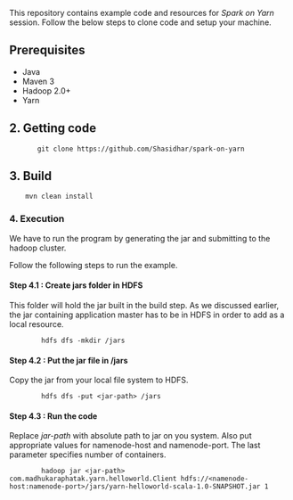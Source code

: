This repository contains example code and resources for *Spark on Yarn* session.
Follow the below steps to clone code and setup your machine.


## Prerequisites

* Java
* Maven 3
* Hadoop 2.0+
* Yarn


## 2. Getting code

           git clone https://github.com/Shasidhar/spark-on-yarn


## 3. Build

        mvn clean install

### 4. Execution

We have to run the program by generating the jar and submitting to the hadoop cluster.

    
Follow the following steps to run the example.

#### Step 4.1 : Create jars folder in HDFS

This folder will hold the jar built in the build step. As we discussed earlier,
the jar containing application master has to be in HDFS in order to add as a local resource.


			hdfs dfs -mkdir /jars


#### Step 4.2 : Put the jar file in /jars

Copy the jar from your local file system to HDFS.


			hdfs dfs -put <jar-path> /jars


#### Step 4.3 : Run the code

Replace *jar-path* with absolute path to jar on you system. Also put appropriate values for namenode-host and namenode-port. The last parameter specifies number of containers.

			hadoop jar <jar-path>  com.madhukaraphatak.yarn.helloworld.Client hdfs://<namenode-host:namenode-port>/jars/yarn-helloworld-scala-1.0-SNAPSHOT.jar 1
